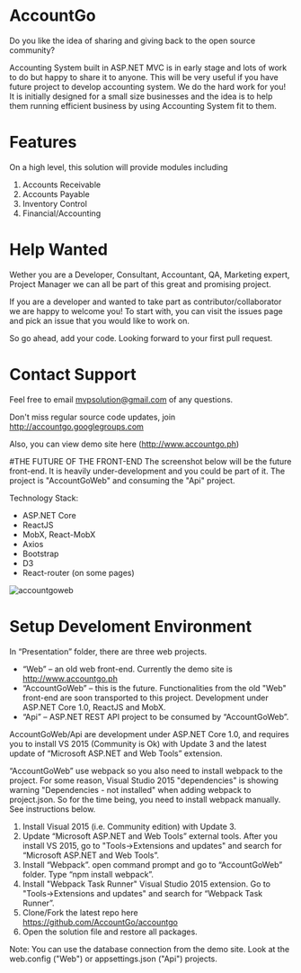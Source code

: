 # AccountGo

Do you like the idea of sharing and giving back to the open source community?

Accounting System built in ASP.NET MVC is in early stage and lots of work to do but happy to share it to anyone. This will be very useful if you have future project to develop accounting system. We do the hard work for you!
It is initially designed for a small size businesses and the idea is to help them running efficient business by using Accounting System fit to them.

# Features

On a high level, this solution will provide modules including

1. Accounts Receivable
2. Accounts Payable
3. Inventory Control
4. Financial/Accounting

# Help Wanted

Wether you are a Developer, Consultant, Accountant, QA, Marketing expert, Project Manager we can all be part of this great and promising project.

If you are a developer and wanted to take part as contributor/collaborator we are happy to welcome you! To start with, you can visit the issues page and pick an issue that you would like to work on.

So go ahead, add your code. Looking forward to your first pull request.

# Contact Support
Feel free to email mvpsolution@gmail.com of any questions.

Don't miss regular source code updates, join http://accountgo.googlegroups.com

Also, you can view demo site here (http://www.accountgo.ph)

#THE FUTURE OF THE FRONT-END
The screenshot below will be the future front-end. It is heavily under-development and you could be part of it. The project is "AccountGoWeb" and consuming the "Api" project.

Technology Stack:
- ASP.NET Core
- ReactJS
- MobX, React-MobX
- Axios
- Bootstrap
- D3
- React-router (on some pages)

![accountgoweb](https://cloud.githubusercontent.com/assets/17961526/16177121/f41e2c10-3656-11e6-885f-fb2325b09066.PNG)

# Setup Develoment Environment
In “Presentation” folder, there are three web projects. 
-	“Web” – an old web front-end. Currently the demo site is http://www.accountgo.ph
-	“AccountGoWeb” – this is the future. Functionalities from the old "Web" front-end are soon transported to this project. Development under ASP.NET Core 1.0, ReactJS and MobX.
-	“Api” – ASP.NET REST API project to be consumed by “AccountGoWeb”.

AccountGoWeb/Api are development under ASP.NET Core 1.0, and requires you to install VS 2015 (Community is Ok) with Update 3 and the latest update of “Microsoft ASP.NET and Web Tools” extension.

“AccountGoWeb” use webpack so you also need to install webpack to the project. For some reason, Visual Studio 2015 "dependencies" is showing warning "Dependencies - not installed" when adding webpack to project.json. So for the time being, you need to install webpack manually. See instructions below.

1.	Install Visual 2015 (i.e. Community edition) with Update 3.
2.	Update “Microsoft ASP.NET and Web Tools” external tools. After you install VS 2015, go to "Tools->Extensions and updates" and search for “Microsoft ASP.NET and Web Tools”.
3.	Install “Webpack”. open command prompt and go to “AccountGoWeb” folder. Type “npm install webpack”.
4.	Install "Webpack Task Runner" Visual Studio 2015 extension. Go to "Tools->Extensions and updates" and search for “Webpack Task Runner”.
4.	Clone/Fork the latest repo here https://github.com/AccountGo/accountgo
5.	Open the solution file and restore all packages.

Note: You can use the database connection from the demo site. Look at the web.config ("Web") or appsettings.json ("Api") projects.
